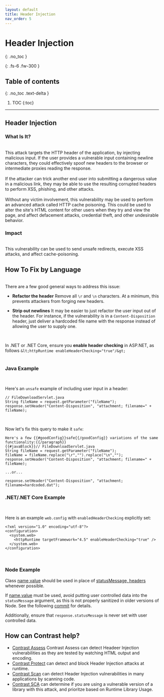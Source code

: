 ```yaml
---
layout: default
title: Header Injection
nav_order: 5
---
```


# Header Injection
{: .no_toc }

{: .fs-6 .fw-300 }

## Table of contents
{: .no_toc .text-delta }

1. TOC
{:toc}

---

## Header Injection

### What Is It?
<br/>
This attack targets the HTTP header of the application, by injecting malicious input.
If the user provides a vulnerable input containing newline characters, they could effectively spoof new headers to the browser or intermediate proxies reading the response. 
<br/>
<br/>
If the attacker can trick another end user into submitting a dangerous value  in a malicious link, they may be able to use the resulting corrupted headers to perform XSS, phishing, and other attacks. 
<br/>
<br/>
Without any victim involvement, this vulnerability may be used to perform an advanced attack called HTTP cache poisoning. This 
could be used to alter the site's HTML content for other users when they try and view the page, and affect defacement attacks,
credential theft, and other undesirable behavior.


### Impact
<br/>
This vulnerability can be used to send unsafe redirects, execute XSS attacks, and affect cache-poisoning. 


## How To Fix by Language 
<br/>
There are a few good general ways to address this issue:

- **Refactor the header** 
Remove all `\r` and `\n` characters. At a minimum, this prevents attackers from forging new headers.

- **Strip out newlines** 
It may be easier to just refactor the user input out of the header. For instance, if the vulnerability is in a `Content-Disposition` header, just deliver a hardcoded file name with the response instead of allowing the user to supply one.
<br/>

In .NET or .NET Core, ensure you **enable header checking** in ASP.NET, as follows `&lt;httpRuntime enableHeaderChecking="true"/&gt;`
<br/>
<br/>

### Java Example


<br/>

Here's an `unsafe` example of including user input in a header:

```
// FileDownloadServlet.java
String fileName = request.getParameter("fileName");
response.setHeader("Content-Disposition", "attachment; filename=" + fileName);
```
<br/>

Now let's fix this query to make it `safe`: 
```
Here's a few {{#goodConfig}}safe{{/goodConfig}} variations of the same functionality:{{/paragraph}}
{{#javaBlock}}// FileDownloadServlet.java
String fileName = request.getParameter("fileName");
fileName = fileName.replace("\r","").replace("\n","");
response.setHeader("Content-Disposition", "attachment; filename=" + fileName);

...or...

response.setHeader("Content-Disposition", "attachment; filename=hardcoded.dat");
```


### .NET/.NET Core Example

<br/>

Here is an example `web.config` with `enabledHeaderChecking` explicitly set:

```
<?xml version="1.0" encoding="utf-8"?>
<configuration>
  <system.web>
    <httpRuntime targetFramework="4.5" enableHeaderChecking="true" />
  </system.web>
</configuration>
```
<br/>

### Node Example 

Class [name,value](https://nodejs.org/api/http.html#http_response_setheader_name_value) should be used in place of [statusMessage, headers](https://nodejs.org/api/http.html#http_response_writehead_statuscode_statusmessage_headers) whenever possible.
<br/>

If [name,value](https://nodejs.org/api/http.html#http_response_setheader_name_value) must be used, avoid putting user controlled data into the `statusMessage` argument, as this is not properly sanitized in older versions of Node. 
See the following [commit](https://github.com/nodejs/node/commit/c0f13e56a2) for details.
<br/>

Additionally, ensure that `response.statusMessage` is never set with user controlled data. 


## How can Contrast help?



- [Contrast Assess](https://www.contrastsecurity.com/contrast-assess) Contrast Assess can detect Headeer Injection vulnerabilities as they are tested by watching HTML output and encoding.
- [Contrast Protect](https://www.contrastsecurity.com/contrast-protect) can detect and block Header Injection attacks at runtime. 
- [Contrast Scan](https://www.contrastsecurity.com/contrast-scan) can detect Header Injection vulnerabilities in many applications by scanning code.
- [Contrast SCA](https://www.contrastsecurity.com/contrast-sca) can determine if you are using a vulnerable version of a library with this attack, and prioritze based on Runtime Library Usage.